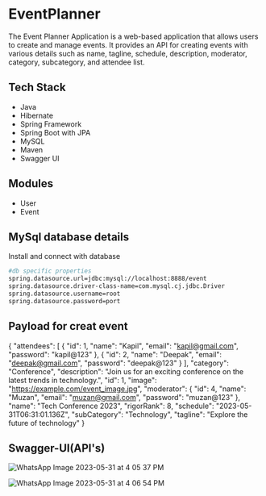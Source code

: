 # EventPlanner
The Event Planner Application is a web-based application that allows users to create and manage events. It provides an API for creating events with various details such as name, tagline, schedule, description, moderator, category, subcategory, and attendee list.

## Tech Stack
- Java
- Hibernate
- Spring Framework
- Spring Boot with JPA
- MySQL
- Maven
- Swagger UI

## Modules
- User 
- Event

## MySql database details

Install and connect with database

```bash
#db specific properties
spring.datasource.url=jdbc:mysql://localhost:8888/event
spring.datasource.driver-class-name=com.mysql.cj.jdbc.Driver
spring.datasource.username=root
spring.datasource.password=port
```

## Payload for creat event
{
  "attendees": [
    {
      "id": 1,
      "name": "Kapil",
      "email": "kapil@gmail.com",
      "password": "kapil@123"
    },
    {
      "id": 2,
      "name": "Deepak",
      "email": "deepak@gmail.com",
      "password": "deepak@123"
    }
  ],
  "category": "Conference",
  "description": "Join us for an exciting conference on the latest trends in technology.",
  "id": 1,
  "image": "https://example.com/event_image.jpg",
  "moderator": {
    "id": 4,
    "name": "Muzan",
    "email": "muzan@gmail.com",
    "password": "muzan@123"
  },
  "name": "Tech Conference 2023",
  "rigorRank": 8,
  "schedule": "2023-05-31T06:31:01.136Z",
  "subCategory": "Technology",
  "tagline": "Explore the future of technology"
}

## Swagger-UI(API's)
![WhatsApp Image 2023-05-31 at 4 05 37 PM](https://github.com/Kapil7982/EventPlanner/assets/103938868/1d64fe33-33d8-43fa-8c3e-e02190863568)

![WhatsApp Image 2023-05-31 at 4 06 54 PM](https://github.com/Kapil7982/EventPlanner/assets/103938868/5cd4b080-6163-44b4-a567-214bf01dff5f)

